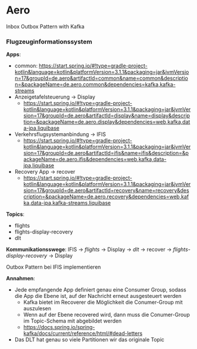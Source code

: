 # Aero
Inbox Outbox Pattern with Kafka

### Flugzeuginformationssystem

**Apps**:
* common: https://start.spring.io/#!type=gradle-project-kotlin&language=kotlin&platformVersion=3.1.1&packaging=jar&jvmVersion=17&groupId=de.aero&artifactId=common&name=common&description=&packageName=de.aero.common&dependencies=kafka,kafka-streams
* Anzeigetafelsteuerung -> Display
    * https://start.spring.io/#!type=gradle-project-kotlin&language=kotlin&platformVersion=3.1.1&packaging=jar&jvmVersion=17&groupId=de.aero&artifactId=display&name=display&description=&packageName=de.aero.display&dependencies=web,kafka,data-jpa,liquibase
* Verkehrsflugsystemanbindung -> IFIS
    * https://start.spring.io/#!type=gradle-project-kotlin&language=kotlin&platformVersion=3.1.1&packaging=jar&jvmVersion=17&groupId=de.aero&artifactId=ifis&name=ifis&description=&packageName=de.aero.ifis&dependencies=web,kafka,data-jpa,liquibase
* Recovery App -> recover
    * https://start.spring.io/#!type=gradle-project-kotlin&language=kotlin&platformVersion=3.1.1&packaging=jar&jvmVersion=17&groupId=de.aero&artifactId=recovery&name=recovery&description=&packageName=de.aero.recovery&dependencies=web,kafka,data-jpa,kafka-streams,liquibase

**Topics**:
* flights
* flights-display-recovery
* dlt

**Kommunikationsswege**:
IFIS -> _flights_ -> Display -> _dlt_ -> recover -> _flights-display-recovery_ -> Display

Outbox Pattern bei IFIS implementieren

**Annahmen**:
* Jede empfangende App definiert genau eine Consumer Group, sodass die App die Ebene ist, auf der Nachricht erneut ausgesteuert werden
  * Kafka bietet im Recoverer die Möglichkeit die Conumer-Group mit auszulesen
  * Wenn auf der Ebene recovered wird, dann muss die Conumer-Group im Topic-Schema mit abgebildet werden
  * https://docs.spring.io/spring-kafka/docs/current/reference/html/#dead-letters
* Das DLT hat genau so viele Partitionen wir das originale Topic